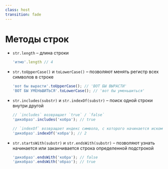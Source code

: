 ```yaml
---
class: host
transition: fade
---
```


# Методы строк

<v-clicks at="0">
<ul>

<li>

`str.length` – длина строки
```js
'итмо'.length // 4
```
</li>

<li>

`str.toUpperCase()` и `toLowerCase()` – позволяют менять регистр всех символов в строке
```js
'вот бы вырасти'.toUpperCase(); // 'ВОТ БЫ ВЫРАСТИ'
'ВОТ БЫ УМЕНЬШИТЬСЯ'.toLowerCase(); // 'вот бы уменьшиться'
```
</li>

<li>

`str.includes(substr)` и `str.indexOf(substr)` – поиск одной строки внутри другой
```js
// `includes` возвращает `true` / `false`
'дикобраз'.includes('кобра'); // true

// `indexOf` возвращает индекс символа, с которого начинается искомая подстрока (или -1)
'дикобраз'.indexOf('кобра'); // 2 
```
</li>

<li>

`str.startsWith(substr)` и `str.endsWith(substr)` – позволяют узнать начинается или заканчивается строка определенной подстрокой
```js
'дикобраз'.endsWith('кобра'); // false 
'дикобраз'.endsWith('образ'); // true 
```
</li>

</ul>
</v-clicks>

<style>
.host li p {
    margin-bottom: 0.25rem;
}
</style>
